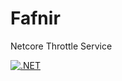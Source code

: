 # Fafnir
Netcore Throttle Service

[![.NET](https://github.com/ramiro-di-rico/Fafnir/actions/workflows/dotnet-build.yml/badge.svg)](https://github.com/ramiro-di-rico/Fafnir/actions/workflows/dotnet-build.yml)
